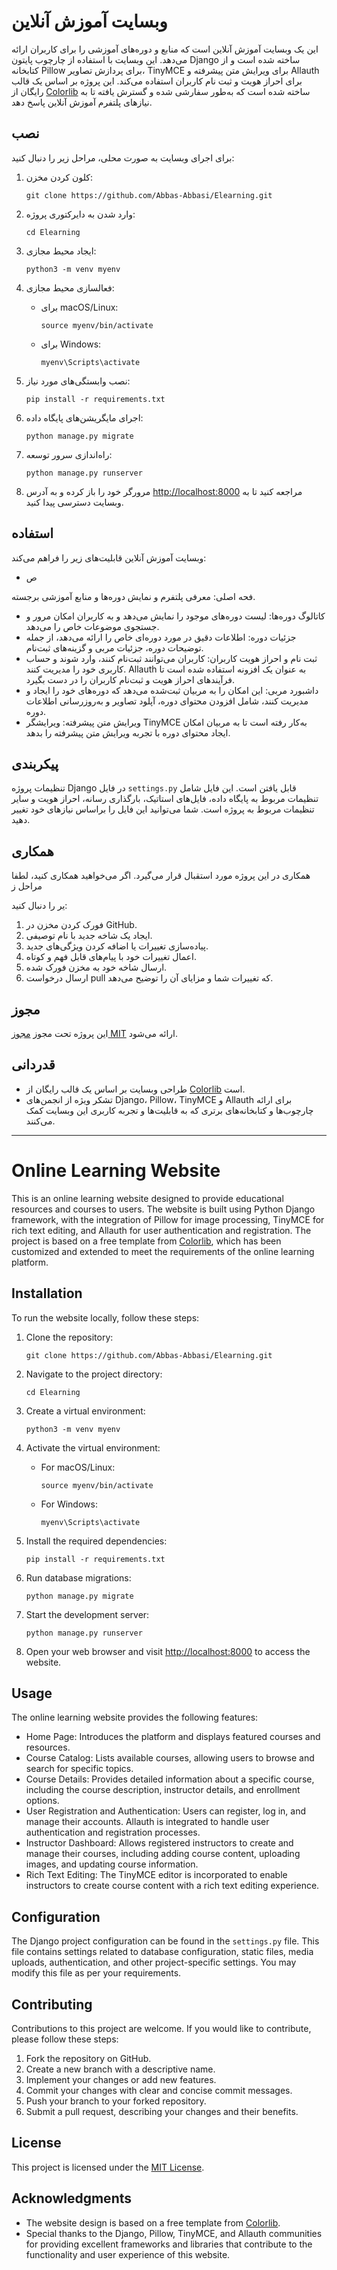 
# وبسایت آموزش آنلاین

این یک وبسایت آموزش آنلاین است که منابع و دوره‌های آموزشی را برای کاربران ارائه می‌دهد. این وبسایت با استفاده از چارچوب پایتون Django ساخته شده است و از کتابخانه Pillow برای پردازش تصاویر، TinyMCE برای ویرایش متن پیشرفته و Allauth برای احراز هویت و ثبت نام کاربران استفاده می‌کند. این پروژه بر اساس یک قالب رایگان از [Colorlib](https://colorlib.com/wp/template/kiddos/) ساخته شده است که به‌طور سفارشی شده و گسترش یافته تا به نیازهای پلتفرم آموزش آنلاین پاسخ دهد.

## نصب
 
برای اجرای وبسایت به صورت محلی، مراحل زیر را دنبال کنید:

1. کلون کردن مخزن:

   ```
   git clone https://github.com/Abbas-Abbasi/Elearning.git
   ```

2. وارد شدن به دایرکتوری پروژه:

   ```
   cd Elearning
   ```

3. ایجاد محیط مجازی:

   ```
   python3 -m venv myenv
   ```

4. فعالسازی محیط مجازی:

   - برای macOS/Linux:

     ```
     source myenv/bin/activate
     ```

   - برای Windows:

     ```
     myenv\Scripts\activate
     ```

5. نصب وابستگی‌های مورد نیاز:

   ```
   pip install -r requirements.txt
   ```

6. اجرای مایگریشن‌های پایگاه داده:

   ```
   python manage.py migrate
   ```

7. راه‌اندازی سرور توسعه:

   ```
   python manage.py runserver
   ```

8. مرورگر خود را باز کرده و به آدرس [http://localhost:8000](http://localhost:8000) مراجعه کنید تا به وبسایت دسترسی پیدا کنید.

## استفاده

وبسایت آموزش آنلاین قابلیت‌های زیر را فراهم می‌کند:

- ص

فحه اصلی: معرفی پلتفرم و نمایش دوره‌ها و منابع آموزشی برجسته.
- کاتالوگ دوره‌ها: لیست دوره‌های موجود را نمایش می‌دهد و به کاربران امکان مرور و جستجوی موضوعات خاص را می‌دهد.
- جزئیات دوره: اطلاعات دقیق در مورد دوره‌ای خاص را ارائه می‌دهد، از جمله توضیحات دوره، جزئیات مربی و گزینه‌های ثبت‌نام.
- ثبت نام و احراز هویت کاربران: کاربران می‌توانند ثبت‌نام کنند، وارد شوند و حساب کاربری خود را مدیریت کنند. Allauth به عنوان یک افزونه استفاده شده است تا فرآیندهای احراز هویت و ثبت‌نام کاربران را در دست بگیرد.
- داشبورد مربی: این امکان را به مربیان ثبت‌شده می‌دهد که دوره‌های خود را ایجاد و مدیریت کنند، شامل افزودن محتوای دوره، آپلود تصاویر و به‌روزرسانی اطلاعات دوره.
- ویرایش متن پیشرفته: ویرایشگر TinyMCE به‌کار رفته است تا به مربیان امکان ایجاد محتوای دوره با تجربه ویرایش متن پیشرفته را بدهد.

## پیکربندی

تنظیمات پروژه Django در فایل `settings.py` قابل یافتن است. این فایل شامل تنظیمات مربوط به پایگاه داده، فایل‌های استاتیک، بارگذاری رسانه، احراز هویت و سایر تنظیمات مربوط به پروژه است. شما می‌توانید این فایل را براساس نیازهای خود تغییر دهید.

## همکاری

همکاری در این پروژه مورد استقبال قرار می‌گیرد. اگر می‌خواهید همکاری کنید، لطفا مراحل ز

یر را دنبال کنید:

1. فورک کردن مخزن در GitHub.
2. ایجاد یک شاخه جدید با نام توصیفی.
3. پیاده‌سازی تغییرات یا اضافه کردن ویژگی‌های جدید.
4. اعمال تغییرات خود با پیام‌های قابل فهم و کوتاه.
5. ارسال شاخه خود به مخزن فورک شده.
6. ارسال درخواست pull که تغییرات شما و مزایای آن را توضیح می‌دهد.

## مجوز

این پروژه تحت مجوز [مجوز MIT](LICENSE.md) ارائه می‌شود.

## قدردانی

- طراحی وبسایت بر اساس یک قالب رایگان از [Colorlib](https://colorlib.com/wp/template/kiddos/) است.
- تشکر ویژه از انجمن‌های Django، Pillow، TinyMCE و Allauth برای ارائه چارچوب‌ها و کتابخانه‌های برتری که به قابلیت‌ها و تجربه کاربری این وبسایت کمک می‌کنند.


-----------------------------------------------------------------------------------------------------------------
# Online Learning Website

This is an online learning website designed to provide educational resources and courses to users. The website is built using Python Django framework, with the integration of Pillow for image processing, TinyMCE for rich text editing, and Allauth for user authentication and registration. The project is based on a free template from [Colorlib](https://colorlib.com/wp/template/kiddos/), which has been customized and extended to meet the requirements of the online learning platform.

## Installation

To run the website locally, follow these steps:

1. Clone the repository:

   ```
   git clone https://github.com/Abbas-Abbasi/Elearning.git
   ```

2. Navigate to the project directory:

   ```
   cd Elearning
   ```

3. Create a virtual environment:

   ```
   python3 -m venv myenv
   ```

4. Activate the virtual environment:

   - For macOS/Linux:

     ```
     source myenv/bin/activate
     ```

   - For Windows:

     ```
     myenv\Scripts\activate
     ```

5. Install the required dependencies:

   ```
   pip install -r requirements.txt
   ```

6. Run database migrations:

   ```
   python manage.py migrate
   ```

7. Start the development server:

   ```
   python manage.py runserver
   ```

8. Open your web browser and visit [http://localhost:8000](http://localhost:8000) to access the website.

## Usage

The online learning website provides the following features:

- Home Page: Introduces the platform and displays featured courses and resources.
- Course Catalog: Lists available courses, allowing users to browse and search for specific topics.
- Course Details: Provides detailed information about a specific course, including the course description, instructor details, and enrollment options.
- User Registration and Authentication: Users can register, log in, and manage their accounts. Allauth is integrated to handle user authentication and registration processes.
- Instructor Dashboard: Allows registered instructors to create and manage their courses, including adding course content, uploading images, and updating course information.
- Rich Text Editing: The TinyMCE editor is incorporated to enable instructors to create course content with a rich text editing experience.

## Configuration

The Django project configuration can be found in the `settings.py` file. This file contains settings related to database configuration, static files, media uploads, authentication, and other project-specific settings. You may modify this file as per your requirements.

## Contributing

Contributions to this project are welcome. If you would like to contribute, please follow these steps:

1. Fork the repository on GitHub.
2. Create a new branch with a descriptive name.
3. Implement your changes or add new features.
4. Commit your changes with clear and concise commit messages.
5. Push your branch to your forked repository.
6. Submit a pull request, describing your changes and their benefits.

## License

This project is licensed under the [MIT License](LICENSE.md).

## Acknowledgments

- The website design is based on a free template from [Colorlib](https://colorlib.com/wp/template/kiddos/).
- Special thanks to the Django, Pillow, TinyMCE, and Allauth communities for providing excellent frameworks and libraries that contribute to the functionality and user experience of this website.